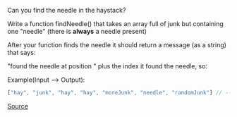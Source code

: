 Can you find the needle in the haystack?

Write a function findNeedle() that takes an array full of junk but containing one "needle" (there is **always** a needle present)

After your function finds the needle it should return a message (as a string) that says:

"found the needle at position " plus the index it found the needle, so:

Example(Input --> Output):
```js
["hay", "junk", "hay", "hay", "moreJunk", "needle", "randomJunk"] // --> "found the needle at position 5"
```


[Source](https://www.codewars.com/kata/56676e8fabd2d1ff3000000c/train/javascript)
